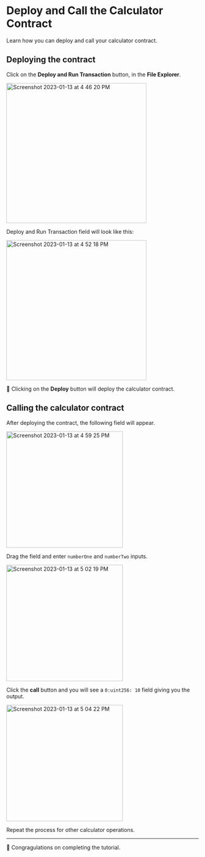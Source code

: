 # Deploy and Call the Calculator Contract
Learn how you can deploy and call your calculator contract.

## Deploying the contract
Click on the **Deploy and Run Transaction** button, in the **File Explorer**. 

<img width="367" alt="Screenshot 2023-01-13 at 4 46 20 PM" src="https://user-images.githubusercontent.com/40567828/212313824-6bfa0db4-f04f-475c-bde1-234a380492ca.png">

Deploy and Run Transaction field will look like this:

<img width="367" alt="Screenshot 2023-01-13 at 4 52 18 PM" src="https://user-images.githubusercontent.com/40567828/212314303-258e33db-498d-4d86-8f1b-f2937c46df09.png">

🎊 Clicking on the **Deploy** button will deploy the calculator contract.

## Calling the calculator contract 

After deploying the contract, the following field will appear. 

<img width="305" alt="Screenshot 2023-01-13 at 4 59 25 PM" src="https://user-images.githubusercontent.com/40567828/212315679-14f2c1eb-707d-4219-bcaa-c33bc5f82112.png">

Drag the field and enter `numberOne` and `numberTwo` inputs.

<img width="305" alt="Screenshot 2023-01-13 at 5 02 19 PM" src="https://user-images.githubusercontent.com/40567828/212316019-da43532a-835d-4e3c-841a-4f7924339fbd.png">

Click the **call** button and you will see a `0:uint256: 10` field giving you the output.

<img width="305" alt="Screenshot 2023-01-13 at 5 04 22 PM" src="https://user-images.githubusercontent.com/40567828/212316326-21452b3e-65ba-4f31-a7ac-6b9cae38c0ee.png">

Repeat the process for other calculator operations.

---
🎊 Congragulations on completing the tutorial. 
